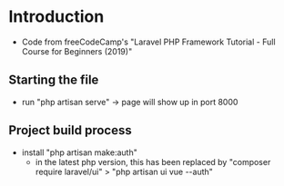 # Introduction
- Code from freeCodeCamp's "Laravel PHP Framework Tutorial - Full Course for Beginners (2019)"

## Starting the file
- run "php artisan serve" -> page will show up in port 8000

## Project build process
- install "php artisan make:auth"
    - in the latest php version, this has been replaced by "composer require laravel/ui" > "php artisan ui vue --auth"